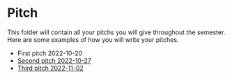 # Pitch
This folder will contain all your pitchs you will give throughout the semester. Here are some examples of how you will write your pitches.

- First pitch 2022-10-20
- [Second pitch 2022-10-27](pitch-2022-10-27.md)
- [Third pitch 2022-11-02](pitch-2022-11-02.md)
